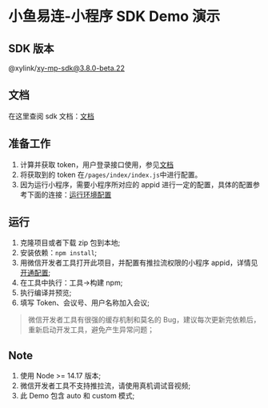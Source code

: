 # 小鱼易连-小程序 SDK Demo 演示

## SDK 版本

@xylink/xy-mp-sdk@3.8.0-beta.22

## 文档

在这里查阅 sdk 文档：[文档](https://openapi.xylink.com/common/meeting/api/description?platform=miniprogram)

## 准备工作

1. 计算并获取 token，用户登录接口使用，参见[文档](https://openapi.xylink.com/common/meeting/doc/miniprogram_server?platform=miniprogram)
2. 将获取到的 token 在`/pages/index/index.js`中进行配置。
3. 因为运行小程序，需要小程序所对应的 appid 进行一定的配置，具体的配置参考下面的连接：[运行环境配置](https://openapi.xylink.com/common/meeting/doc/run_demo?platform=miniprogram#h0613ccc-WVyQKxZj)

## 运行

1. 克隆项目或者下载 zip 包到本地;
2. 安装依赖：`npm install`;
3. 用微信开发者工具打开此项目，并配置有推拉流权限的小程序 appid，详情见[开通配置](https://openapi.xylink.com/common/meeting/doc/run_demo?platform=miniprogram#h0613ccc-WVyQKxZj);
4. 在工具中执行：工具->构建 npm;
5. 执行编译并预览;
6. 填写 Token、会议号、用户名称加入会议;

> 微信开发者工具有很强的缓存机制和莫名的 Bug，建议每次更新完依赖后，重新启动开发工具，避免产生异常问题；

## Note

1. 使用 Node >= 14.17 版本;
2. 微信开发者工具不支持推拉流，请使用真机调试音视频;
3. 此 Demo 包含 auto 和 custom 模式;
